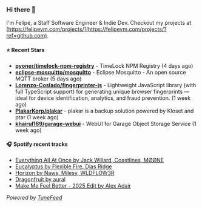 ### Hi there 👋

I'm Felipe, a Staff Software Engineer & Indie Dev. Checkout my projects at [https://felipevm.com/projects/](https://felipevm.com/projects/?ref=github.com).

#### ⭐ Recent Stars
- **[pyoner/timelock-npm-registry](https://github.com/pyoner/timelock-npm-registry)** - TimeLock NPM Registry (4 days ago)
- **[eclipse-mosquitto/mosquitto](https://github.com/eclipse-mosquitto/mosquitto)** - Eclipse Mosquitto - An open source MQTT broker (5 days ago)
- **[Lorenzo-Coslado/fingerprinter-js](https://github.com/Lorenzo-Coslado/fingerprinter-js)** - Lightweight JavaScript library (with full TypeScript support) for generating unique browser fingerprints — ideal for device identification, analytics, and fraud prevention. (1 week ago)
- **[PlakarKorp/plakar](https://github.com/PlakarKorp/plakar)** - plakar is a backup solution powered by Kloset and ptar (1 week ago)
- **[khairul169/garage-webui](https://github.com/khairul169/garage-webui)** - WebUI for Garage Object Storage Service (1 week ago)

#### 🎧 Spotify recent tracks
- [Everything All At Once by Jack Willard, Coastlines, MØØNE](https://open.spotify.com/track/6GVwBMdjAAgI59pyvxa1XR)
- [Eucalyptus by Flexible Fire, Dias Ridge](https://open.spotify.com/track/6Clt8DqNy7pvteaNfwSTDI)
- [Horizon by Naws, Milesy, WLDFLOW3R](https://open.spotify.com/track/0lhioSeo3MhnoaRZCvn0xO)
- [Dragonfruit by aural](https://open.spotify.com/track/7e5ABnsSrqePMfS9ZHpngf)
- [Make Me Feel Better - 2025 Edit by Alex Adair](https://open.spotify.com/track/0GqZ3deuRcromFjc404K4M)

_Powered by [TuneFeed](https://tunefeed.app?ref=github.com)_
